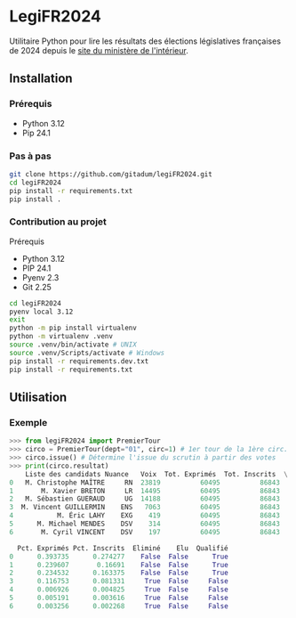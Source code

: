 # LegiFR2024

Utilitaire Python pour lire les résultats des élections législatives françaises de 2024 depuis le [site du ministère de l'intérieur](https://www.resultats-elections.interieur.gouv.fr/legislatives2024).

## Installation

### Prérequis

* Python 3.12
* Pip 24.1

### Pas à pas

```sh
git clone https://github.com/gitadum/legiFR2024.git
cd legiFR2024
pip install -r requirements.txt
pip install .
```

### Contribution au projet

Prérequis

* Python 3.12
* PIP 24.1
* Pyenv 2.3
* Git 2.25

```sh
cd legiFR2024
pyenv local 3.12
exit
python -m pip install virtualenv
python -m virtualenv .venv
source .venv/bin/activate # UNIX
source .venv/Scripts/activate # Windows
pip install -r requirements.dev.txt
pip install -r requirements.txt
```

## Utilisation

### Exemple

```python
>>> from legiFR2024 import PremierTour
>>> circo = PremierTour(dept="01", circ=1) # 1er tour de la 1ère circ. de l'Ain
>>> circo.issue() # Détermine l'issue du scrutin à partir des votes
>>> print(circo.resultat)
    Liste des candidats Nuance   Voix  Tot. Exprimés  Tot. Inscrits  \
0   M. Christophe MAÎTRE     RN  23819          60495          86843   
1       M. Xavier BRETON     LR  14495          60495          86843   
2   M. Sébastien GUERAUD     UG  14188          60495          86843   
3  M. Vincent GUILLERMIN    ENS   7063          60495          86843   
4           M. Éric LAHY    EXG    419          60495          86843   
5      M. Michael MENDES    DSV    314          60495          86843   
6       M. Cyril VINCENT    DSV    197          60495          86843   

  Pct. Exprimés Pct. Inscrits  Eliminé    Elu  Qualifié  
0      0.393735      0.274277    False  False      True  
1      0.239607       0.16691    False  False      True  
2      0.234532      0.163375    False  False      True  
3      0.116753      0.081331     True  False     False  
4      0.006926      0.004825     True  False     False  
5      0.005191      0.003616     True  False     False  
6      0.003256      0.002268     True  False     False  
```
